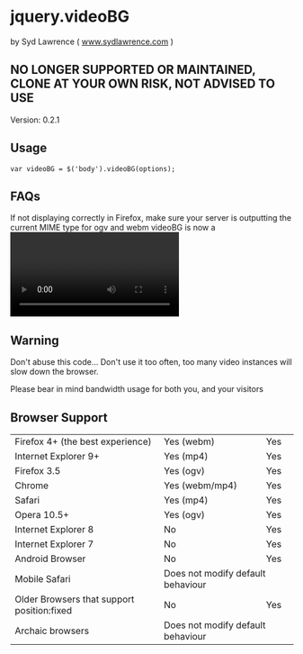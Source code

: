 jquery.videoBG 
==============

by Syd Lawrence ( www.sydlawrence.com )

NO LONGER SUPPORTED OR MAINTAINED, CLONE AT YOUR OWN RISK, NOT ADVISED TO USE
-----------------------------------------------------------------------------

Version: 0.2.1

Usage
-----

    var videoBG = $('body').videoBG(options);


FAQs
----

If not displaying correctly in Firefox, make sure your server is outputting the current MIME type for ogv and webm
videoBG is now a <video> element

Warning
-------

Don't abuse this code... Don't use it too often, too many video instances will slow down the browser.

Please bear in mind bandwidth usage for both you, and your visitors


Browser Support
---------------

<table>
<tr><td>Firefox 4+ (the best experience)</td><td>Yes (webm)</td><td>Yes</td></tr>
<tr><td>Internet Explorer 9+</td><td>Yes (mp4)</td><td>Yes</td></tr>
<tr><td>Firefox 3.5</td><td>Yes (ogv)</td><td>Yes</td></tr>
<tr><td>Chrome</td><td>Yes (webm/mp4)</td><td>Yes</td></tr>
<tr><td>Safari</td><td>Yes (mp4)</td><td>Yes</td></tr>
<tr><td>Opera 10.5+</td><td>Yes (ogv)</td><td>Yes</td></tr>
<tr><td>Internet Explorer 8</td><td>No</td><td>Yes</td></tr>
<tr><td>Internet Explorer 7</td><td>No</td><td>Yes</td></tr>
<tr><td>Android Browser</td><td>No</td><td>Yes</td></tr>
<tr><td>Mobile Safari</td><td colspan=2>Does not modify default behaviour</tr>
<tr><td>Older Browsers that support position:fixed</td><td>No</td><td>Yes</tr>
<tr><td>Archaic browsers</td><td colspan=2>Does not modify default behaviour</tr> 
</table>
